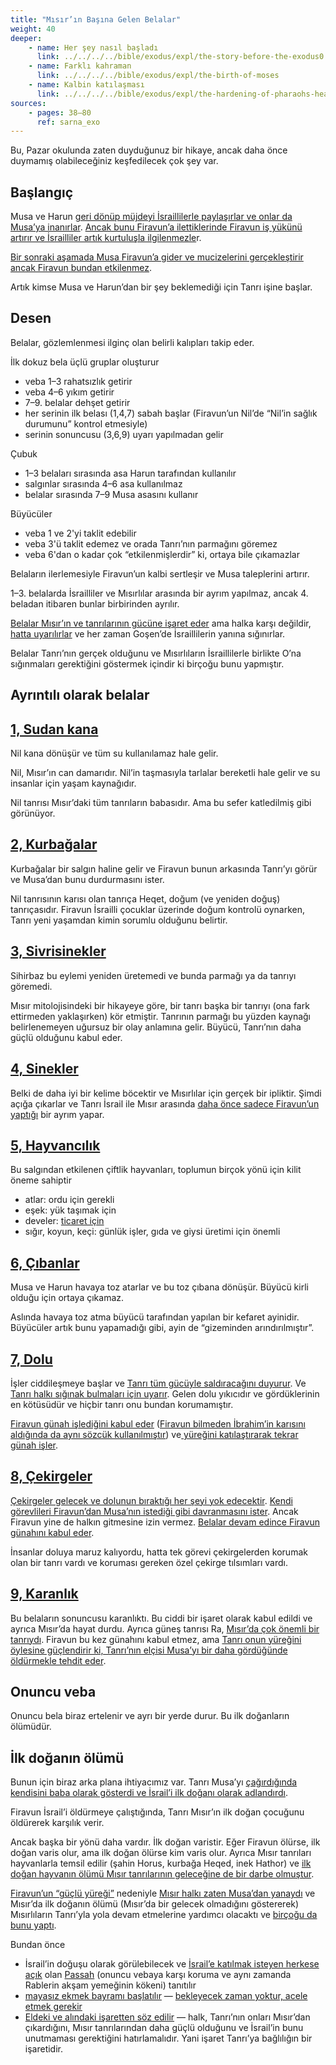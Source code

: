 ```yaml
---
title: "Mısır’ın Başına Gelen Belalar"
weight: 40
deeper:
    - name: Her şey nasıl başladı
      link: ../../../../bible/exodus/expl/the-story-before-the-exodus0
    - name: Farklı kahraman
      link: ../../../../bible/exodus/expl/the-birth-of-moses
    - name: Kalbin katılaşması
      link: ../../../../bible/exodus/expl/the-hardening-of-pharaohs-heart
sources:
    - pages: 38–80
      ref: sarna_exo
---
```


Bu, Pazar okulunda zaten duyduğunuz bir hikaye, ancak daha önce duymamış olabileceğiniz keşfedilecek çok şey var.

## Başlangıç

<a name="52f7"></a>
Musa ve Harun [geri dönüp müjdeyi İsraillilerle paylaşırlar ve onlar da Musa’ya inanırlar](https://www.bibleserver.com/TR/M%C4%B1s%C4%B1rdan%20%C3%87%C4%B1k%C4%B1%C5%9F4%3A29-31). [Ancak bunu Firavun’a ilettiklerinde Firavun iş yükünü artırır ve İsrailliler artık kurtuluşla ilgilenmezle](https://www.bibleserver.com/TR/M%C4%B1s%C4%B1rdan%20%C3%87%C4%B1k%C4%B1%C5%9F5)r.

[Bir sonraki aşamada Musa Firavun’a gider ve mucizelerini gerçekleştirir ancak Firavun bundan etkilenmez](https://www.bibleserver.com/TR/M%C4%B1s%C4%B1rdan%20%C3%87%C4%B1k%C4%B1%C5%9F7%3A8-13).

Artık kimse Musa ve Harun’dan bir şey beklemediği için Tanrı işine başlar.

## Desen

<a name="2fad"></a>
Belalar, gözlemlenmesi ilginç olan belirli kalıpları takip eder.

İlk dokuz bela üçlü gruplar oluşturur

- veba 1–3 rahatsızlık getirir
- veba 4–6 yıkım getirir
- 7–9. belalar dehşet getirir
- her serinin ilk belası (1,4,7) sabah başlar (Firavun’un Nil’de “Nil’in sağlık durumunu” kontrol etmesiyle)
- serinin sonuncusu (3,6,9) uyarı yapılmadan gelir

Çubuk

- 1–3 belaları sırasında asa Harun tarafından kullanılır
- salgınlar sırasında 4–6 asa kullanılmaz
- belalar sırasında 7–9 Musa asasını kullanır

Büyücüler

- veba 1 ve 2'yi taklit edebilir
- veba 3'ü taklit edemez ve orada Tanrı’nın parmağını göremez
- veba 6'dan o kadar çok “etkilenmişlerdir” ki, ortaya bile çıkamazlar

Belaların ilerlemesiyle Firavun’un kalbi sertleşir ve Musa taleplerini artırır.

1–3. belalarda İsrailliler ve Mısırlılar arasında bir ayrım yapılmaz, ancak 4. beladan itibaren bunlar birbirinden ayrılır.

[Belalar Mısır’ın ve tanrılarının gücüne işaret eder](https://www.bibleserver.com/TR/M%C4%B1s%C4%B1rdan%20%C3%87%C4%B1k%C4%B1%C5%9F12%3A12) ama halka karşı değildir, [hatta uyarılırlar](https://www.bibleserver.com/TR/M%C4%B1s%C4%B1rdan%20%C3%87%C4%B1k%C4%B1%C5%9F9%3A18-21) ve her zaman Goşen’de İsraillilerin yanına sığınırlar.

Belalar Tanrı’nın gerçek olduğunu ve Mısırlıların İsraillilerle birlikte O’na sığınmaları gerektiğini göstermek içindir ki birçoğu bunu yapmıştır.

## Ayrıntılı olarak belalar

<a name="a98d"></a>

## [1, Sudan kana](https://www.bibleserver.com/TR/M%C4%B1s%C4%B1rdan%20%C3%87%C4%B1k%C4%B1%C5%9F7%3A14-25)

<a name="d1f4"></a>
Nil kana dönüşür ve tüm su kullanılamaz hale gelir.

Nil, Mısır’ın can damarıdır. Nil’in taşmasıyla tarlalar bereketli hale gelir ve su insanlar için yaşam kaynağıdır.

Nil tanrısı Mısır’daki tüm tanrıların babasıdır. Ama bu sefer katledilmiş gibi görünüyor.

## [2, Kurbağalar](https://www.bibleserver.com/TR/M%C4%B1s%C4%B1rdan%20%C3%87%C4%B1k%C4%B1%C5%9F8%3A1-15)

<a name="aaff"></a>
Kurbağalar bir salgın haline gelir ve Firavun bunun arkasında Tanrı’yı görür ve Musa’dan bunu durdurmasını ister.

Nil tanrısının karısı olan tanrıça Heqet, doğum (ve yeniden doğuş) tanrıçasıdır. Firavun İsrailli çocuklar üzerinde doğum kontrolü oynarken, Tanrı yeni yaşamdan kimin sorumlu olduğunu belirtir.

## [3, Sivrisinekler](https://www.bibleserver.com/TR/M%C4%B1s%C4%B1rdan%20%C3%87%C4%B1k%C4%B1%C5%9F8%3A16-19)

<a name="4300"></a>
Sihirbaz bu eylemi yeniden üretemedi ve bunda parmağı ya da tanrıyı göremedi.

Mısır mitolojisindeki bir hikayeye göre, bir tanrı başka bir tanrıyı (ona fark ettirmeden yaklaşırken) kör etmiştir. Tanrının parmağı bu yüzden kaynağı belirlenemeyen uğursuz bir olay anlamına gelir. Büyücü, Tanrı’nın daha güçlü olduğunu kabul eder.

## [4, Sinekler](https://www.bibleserver.com/TR/M%C4%B1s%C4%B1rdan%20%C3%87%C4%B1k%C4%B1%C5%9F8%3A20-32)

<a name="c89c"></a>
Belki de daha iyi bir kelime böcektir ve Mısırlılar için gerçek bir ipliktir. Şimdi açığa çıkarlar ve Tanrı İsrail ile Mısır arasında [daha önce sadece Firavun’un yaptığı](https://www.bibleserver.com/TR/M%C4%B1s%C4%B1rdan%20%C3%87%C4%B1k%C4%B1%C5%9F1%3A22) bir ayrım yapar.

## [5, Hayvancılık](https://www.bibleserver.com/TR/M%C4%B1s%C4%B1rdan%20%C3%87%C4%B1k%C4%B1%C5%9F9%3A1-7)

<a name="789e"></a>
Bu salgından etkilenen çiftlik hayvanları, toplumun birçok yönü için kilit öneme sahiptir

- atlar: ordu i̇çi̇n gerekli̇
- eşek: yük taşımak için
- develer: [ticaret için](https://www.bibleserver.com/TR/Yarat%C4%B1l%C4%B1%C5%9F37%3A25)
- sığır, koyun, keçi: günlük işler, gıda ve giysi üretimi için önemli

## [6, Çıbanlar](https://www.bibleserver.com/TR/M%C4%B1s%C4%B1rdan%20%C3%87%C4%B1k%C4%B1%C5%9F9%3A8-12)

<a name="d9de"></a>
Musa ve Harun havaya toz atarlar ve bu toz çıbana dönüşür. Büyücü kirli olduğu için ortaya çıkamaz.

Aslında havaya toz atma büyücü tarafından yapılan bir kefaret ayinidir. Büyücüler artık bunu yapamadığı gibi, ayin de “gizeminden arındırılmıştır”.

## [7, Dolu](https://www.bibleserver.com/TR/M%C4%B1s%C4%B1rdan%20%C3%87%C4%B1k%C4%B1%C5%9F9%3A13-35)

<a name="d700"></a>
İşler ciddileşmeye başlar ve [Tanrı tüm gücüyle saldıracağını duyurur](https://www.bibleserver.com/TR/M%C4%B1s%C4%B1rdan%20%C3%87%C4%B1k%C4%B1%C5%9F9%3A14). Ve [Tanrı halkı sığınak bulmaları için uyarır](https://www.bibleserver.com/TR/M%C4%B1s%C4%B1rdan%20%C3%87%C4%B1k%C4%B1%C5%9F9%3A20-21). Gelen dolu yıkıcıdır ve gördüklerinin en kötüsüdür ve hiçbir tanrı onu bundan korumamıştır.

[Firavun günah işlediğini kabul eder](https://www.bibleserver.com/TR/M%C4%B1s%C4%B1rdan%20%C3%87%C4%B1k%C4%B1%C5%9F9%3A27) ([Firavun bilmeden İbrahim’in karısını aldığında da aynı sözcük kullanılmıştır](https://biblehub.com/hebrew/2398.htm)) ve[ yüreğini katılaştırarak tekrar günah işler](https://www.bibleserver.com/TR/M%C4%B1s%C4%B1rdan%20%C3%87%C4%B1k%C4%B1%C5%9F9%3A34).

## [8, Çekirgeler](https://www.bibleserver.com/TR/M%C4%B1s%C4%B1rdan%20%C3%87%C4%B1k%C4%B1%C5%9F10%3A1-20)

<a name="ef77"></a>
[Çekirgeler gelecek ve dolunun bıraktığı her şeyi yok edecektir](https://www.bibleserver.com/TR/M%C4%B1s%C4%B1rdan%20%C3%87%C4%B1k%C4%B1%C5%9F10%3A5). [Kendi görevlileri Firavun’dan Musa’nın istediği gibi davranmasını ister](https://www.bibleserver.com/TR/M%C4%B1s%C4%B1rdan%20%C3%87%C4%B1k%C4%B1%C5%9F10%3A7). Ancak Firavun yine de halkın gitmesine izin vermez. [Belalar devam edince Firavun günahını kabul eder](https://www.bibleserver.com/TR/M%C4%B1s%C4%B1rdan%20%C3%87%C4%B1k%C4%B1%C5%9F10%3A16-17).

İnsanlar doluya maruz kalıyordu, hatta tek görevi çekirgelerden korumak olan bir tanrı vardı ve koruması gereken özel çekirge tılsımları vardı.

## [9, Karanlık](https://www.bibleserver.com/TR/M%C4%B1s%C4%B1rdan%20%C3%87%C4%B1k%C4%B1%C5%9F10%3A21-29)

<a name="94f3"></a>
Bu belaların sonuncusu karanlıktı. Bu ciddi bir işaret olarak kabul edildi ve ayrıca Mısır’da hayat durdu. Ayrıca güneş tanrısı Ra, [Mısır’da çok önemli bir tanrıydı](https://en.wikipedia.org/wiki/Ra#Worship). Firavun bu kez günahını kabul etmez, ama [Tanrı onun yüreğini öylesine güçlendirir ki, Tanrı’nın elçisi Musa’yı bir daha gördüğünde öldürmekle tehdit eder](https://www.bibleserver.com/TR/M%C4%B1s%C4%B1rdan%20%C3%87%C4%B1k%C4%B1%C5%9F10%3A27-28).

## Onuncu veba

<a name="f4bb"></a>
Onuncu bela biraz ertelenir ve ayrı bir yerde durur. Bu ilk doğanların ölümüdür.

## İlk doğanın ölümü

<a name="d9b7"></a>
Bunun için biraz arka plana ihtiyacımız var. Tanrı Musa’yı [çağırdığında kendisini baba olarak gösterdi ve İsrail’i ilk doğanı olarak adlandırdı](https://www.bibleserver.com/TR/M%C4%B1s%C4%B1rdan%20%C3%87%C4%B1k%C4%B1%C5%9F4%3A22-23).

Firavun İsrail’i öldürmeye çalıştığında, Tanrı Mısır’ın ilk doğan çocuğunu öldürerek karşılık verir.

Ancak başka bir yönü daha vardır. İlk doğan varistir. Eğer Firavun ölürse, ilk doğan varis olur, ama ilk doğan ölürse kim varis olur. Ayrıca Mısır tanrıları hayvanlarla temsil edilir (şahin Horus, kurbağa Heqed, inek Hathor) ve [ilk doğan hayvanın ölümü Mısır tanrılarının geleceğine de bir darbe olmuştur](https://www.bibleserver.com/TR/M%C4%B1s%C4%B1rdan%20%C3%87%C4%B1k%C4%B1%C5%9F12%3A12).

[Firavun’un “güçlü yüreği”](https://www.bibleserver.com/TR/M%C4%B1s%C4%B1rdan%20%C3%87%C4%B1k%C4%B1%C5%9F10%3A7) nedeniyle [Mısır halkı zaten Musa’dan yanaydı](https://www.bibleserver.com/TR/M%C4%B1s%C4%B1rdan%20%C3%87%C4%B1k%C4%B1%C5%9F11%3A3) ve Mısır’da ilk doğanın ölümü (Mısır’da bir gelecek olmadığını göstererek) Mısırlıların Tanrı’yla yola devam etmelerine yardımcı olacaktı ve [birçoğu da bunu yaptı](https://www.bibleserver.com/TR/M%C4%B1s%C4%B1rdan%20%C3%87%C4%B1k%C4%B1%C5%9F12%3A38).

Bundan önce

- İsrail’in doğuşu olarak görülebilecek ve [İsrail’e katılmak isteyen herkese açık](https://www.bibleserver.com/TR/M%C4%B1s%C4%B1rdan%20%C3%87%C4%B1k%C4%B1%C5%9F12%3A43-49) olan [Passah](https://www.bibleserver.com/TR/M%C4%B1s%C4%B1rdan%20%C3%87%C4%B1k%C4%B1%C5%9F12%3A1-13) (onuncu vebaya karşı koruma ve aynı zamanda Rablerin akşam yemeğinin kökeni) tanıtılır
- [mayasız ekmek bayramı başlatılır](https://www.bibleserver.com/TR/M%C4%B1s%C4%B1rdan%20%C3%87%C4%B1k%C4%B1%C5%9F12%3A14-20) — [bekleyecek zaman yoktur, acele etmek gerekir](https://www.bibleserver.com/TR/M%C4%B1s%C4%B1rdan%20%C3%87%C4%B1k%C4%B1%C5%9F12%3A12)
- [Eldeki ve alındaki işaretten söz edilir](https://www.bibleserver.com/TR/M%C4%B1s%C4%B1rdan%20%C3%87%C4%B1k%C4%B1%C5%9F13%3A8-9) — halk, Tanrı’nın onları Mısır’dan çıkardığını, Mısır tanrılarından daha güçlü olduğunu ve İsrail’in bunu unutmaması gerektiğini hatırlamalıdır. Yani işaret Tanrı’ya bağlılığın bir işaretidir.
